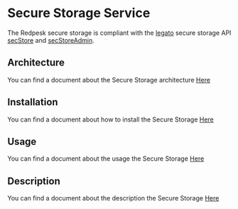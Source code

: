 # Secure Storage Service

The Redpesk secure storage is compliant with the [legato](https://legato.io/) secure storage API
[secStore](https://github.com/legatoproject/legato-af/blob/master/interfaces/le_secStore.api) and
[secStoreAdmin](https://github.com/legatoproject/legato-af/blob/master/interfaces/secureStorage/secStoreAdmin.api).

## Architecture

You can find a document about the Secure Storage architecture [Here](././docs/1_Architecture.md)

## Installation

You can find a document about how to install the Secure Storage [Here](././docs/./docs/2_Installation.md)

## Usage

You can find a document about the usage the Secure Storage [Here](././docs/./docs/3_Usage.md)

## Description

You can find a document about the description the Secure Storage [Here](././docs/./docs/4_API_description.md)